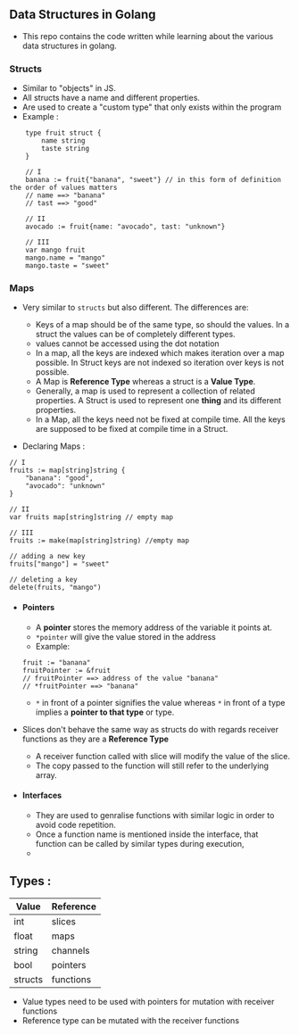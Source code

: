 ## Data Structures in Golang

- This repo contains the code written while learning about the various data structures in golang.

### Structs

- Similar to "objects" in JS.
- All structs have a name and different properties.
- Are used to create a "custom type" that only exists within the program
- Example : 
```
    type fruit struct {
        name string
        taste string
    }

    // I
    banana := fruit{"banana", "sweet"} // in this form of definition the order of values matters
    // name ==> "banana"
    // tast ==> "good"

    // II
    avocado := fruit{name: "avocado", tast: "unknown"}

    // III
    var mango fruit
    mango.name = "mango"
    mango.taste = "sweet"
```

### Maps
- Very similar to `structs` but also different. The differences are:
    - Keys of a map should be of the same type, so should the values. In a struct the values can be of completely different types.
    - values cannot be accessed using the dot notation
    - In a map, all the keys are indexed which makes iteration over a map possible. In Struct keys are not indexed so iteration over keys is not possible.
    - A Map is __Reference Type__ whereas a struct is a __Value Type__.
    - Generally, a map is used to represent a collection of related properties. A Struct is used to represent one **thing** and its different properties.
    - In a Map, all the keys need not be fixed at compile time. All the keys are supposed to be fixed at compile time in a Struct.

- Declaring Maps :
```
// I
fruits := map[string]string {
    "banana": "good",
    "avocado": "unknown"
}

// II
var fruits map[string]string // empty map

// III
fruits := make(map[string]string) //empty map

// adding a new key
fruits["mango"] = "sweet"

// deleting a key
delete(fruits, "mango")
```

- #### Pointers
    - A __pointer__ stores the memory address of the variable it points at.
    - `*pointer` will give the value stored in the address
    - Example:
    ```
    fruit := "banana"
    fruitPointer := &fruit
    // fruitPointer ==> address of the value "banana"
    // *fruitPointer ==> "banana"
    ```
    - `*` in front of a pointer signifies the value whereas `*` in front of a type implies a __pointer to that type__ or type.

- Slices don't behave the same way as structs do with regards receiver functions as they are a **Reference Type**
    - A receiver function called with slice will modify the value of the slice.
    - The copy passed to the function will still refer to the underlying array.


- #### Interfaces
    - They are used to genralise functions with similar logic in order to avoid code repetition.
    - Once a function name is mentioned inside the interface, that function can be called by similar types during execution,
    - 

## Types :

| Value         | Reference     |
| -----------   | ------------  |
| int           | slices        |
| float         | maps          |
| string        | channels      |
| bool          | pointers      |
| structs       | functions     |

* Value types need to be used with pointers for mutation with receiver functions
* Reference type can be mutated with the receiver functions